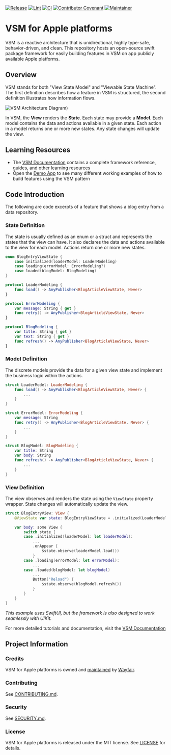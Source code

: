 [![Release](https://img.shields.io/github/v/release/wayfair/vsm-ios?display_name=tag)](CHANGELOG.md)
[![Lint](https://github.com/wayfair/vsm-ios/actions/workflows/lint.yml/badge.svg?branch=main)](https://github.com/wayfair/vsm-ios/actions/workflows/lint.yml)
[![CI](https://github.com/wayfair/vsm-ios/actions/workflows/ci.yml/badge.svg?branch=main)](https://github.com/wayfair/vsm-ios/actions/workflows/ci.yml)
[![Contributor Covenant](https://img.shields.io/badge/Contributor%20Covenant-2.0-4baaaa.svg)](CODE_OF_CONDUCT.md)
[![Maintainer](https://img.shields.io/badge/Maintainer-Wayfair-7F187F)](https://wayfair.github.io)

# VSM for Apple platforms

VSM is a reactive architecture that is unidirectional, highly type-safe, behavior-driven, and clean. This repository hosts an open-source swift package framework for easily building features in VSM on app publicly available Apple platforms.

## Overview

VSM stands for both "View State Model" and "Viewable State Machine". The first definition describes how a feature in VSM is structured, the second definition illustrates how information flows.

![VSM Architecture Diagram](Sources/VSM/Documentation.docc/Resources/vsm-diagram.png))

In VSM, the **View** renders the **State**. Each state may provide a **Model**. Each model contains the data and actions available in a given state. Each action in a model returns one or more new states. Any state changes will update the view.

## Learning Resources

- The [VSM Documentation](https://wayfair.github.io/vsm-ios/documentation/vsm/) contains a complete framework reference, guides, and other learning resources
- Open the [Demo App](Demos/Shopping) to see many different working examples of how to build features using the VSM pattern

## Code Introduction

The following are code excerpts of a feature that shows a blog entry from a data repository.

### State Definition

The state is usually defined as an enum or a struct and represents the states that the view can have. It also declares the data and actions available to the view for each model. Actions return one or more new states.

```swift
enum BlogEntryViewState {
    case initialized(loaderModel: LoaderModeling)
    case loading(errorModel: ErrorModeling?)
    case loaded(blogModel: BlogModeling)
}

protocol LoaderModeling {
    func load() -> AnyPublisher<BlogArticleViewState, Never>
}

protocol ErrorModeling {
    var message: String { get }
    func retry() -> AnyPublisher<BlogArticleViewState, Never>
}

protocol BlogModeling {
    var title: String { get }
    var text: String { get }
    func refresh() -> AnyPublisher<BlogArticleViewState, Never>
}
```

### Model Definition

The discrete models provide the data for a given view state and implement the business logic within the actions.

```swift
struct LoaderModel: LoaderModeling {
    func load() -> AnyPublisher<BlogArticleViewState, Never> {
        ...
    }
}

struct ErrorModel: ErrorModeling {
    var message: String
    func retry() -> AnyPublisher<BlogArticleViewState, Never> {
        ...
    }
}

struct BlogModel: BlogModeling {
    var title: String
    var body: String
    func refresh() -> AnyPublisher<BlogArticleViewState, Never> {
        ...
    }
}
```

### View Definition

The view observes and renders the state using the `ViewState` property wrapper. State changes will automatically update the view.

```swift
struct BlogEntryView: View {
    @ViewState var state: BlogEntryViewState = .initialized(LoaderModel())

    var body: some View {
        switch state {
        case .initialized(loaderModel: let loaderModel):            
            ...
            .onAppear { 
                $state.observe(loaderModel.load())
            }
        case .loading(errorModel: let errorModel):
            ...
        case .loaded(blogModel: let blogModel)
            ...
            Button("Reload") {
                $state.observe(blogModel.refresh())
            }
        }
    }
}
```

_This example uses SwiftUI, but the framework is also designed to work seamlessly with UIKit._

For more detailed tutorials and documentation, visit the [VSM Documentation](https://wayfair.github.io/vsm-ios/documentation/vsm/)

## Project Information

### Credits

VSM for Apple platforms is owned and [maintained](MAINTAINERS.md) by [Wayfair](https://www.wayfair.com/).

### Contributing

See [CONTRIBUTING.md](CONTRIBUTING.md).

### Security

See [SECURITY.md](SECURITY.md).

### License

VSM for Apple platforms is released under the MIT license. See [LICENSE](LICENSE) for details.
